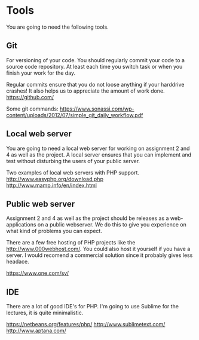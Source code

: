 # Tools
You are going to need the following tools.

## Git
For versioning of your code. You should regularly commit your code to a source code repository. 
At least each time you switch task or when you finish your work for the day. 

Regular commits ensure that you do not loose anything if your harddrive crashes! 
It also helps us to appreciate the amount of work done.
https://github.com/

Some git commands:
https://www.sonassi.com/wp-content/uploads/2012/07/simple_git_daily_workflow.pdf

## Local web server
You are going to need a local web server for working on assignment 2 and 4 as well as the project. A local server ensures that you can implement and test without disturbing the users of your public server.

Two examples of local web servers with PHP support.
http://www.easyphp.org/download.php
http://www.mamp.info/en/index.html

## Public web server
Assignment 2 and 4 as well as the project should be releases as a web-applications on a public webserver. We do this to give you experience on what kind of problems you can expect.

There are a few free hosting of PHP projects like the http://www.000webhost.com/. You could also host it yourself if you have a server.
I would recomend a commercial solution since it probably gives less headace.

https://www.one.com/sv/

## IDE
There are a lot of good IDE's for PHP. I'm going to use Sublime for the lectures, it is quite minimalistic.

https://netbeans.org/features/php/
http://www.sublimetext.com/
http://www.aptana.com/

